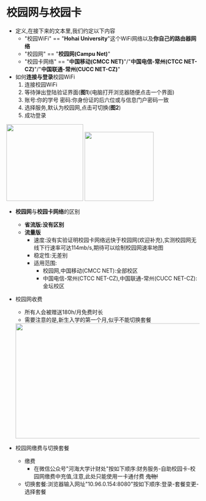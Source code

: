 # 校园网与校园卡

- 定义,在接下来的文本里,我们约定以下内容
  - "校园WiFi" == "**Hohai University**"这个WiFi网络以及**你自己的路由器网络**
  - "校园网" == "**校园网(Campu Net)**"
  - "校园卡网络" == "**中国移动(CMCC NET)**"/"**中国电信-常州(CTCC NET-CZ)**"/"**中国联通-常州(CUCC NET-CZ)**"
- 如何**连接与登录**校园WiFi
  1. 连接校园WiFi
  2. 等待弹出登陆验证界面(**图1**)(电脑打开浏览器随便点击一个界面)
  3. 账号:你的学号 密码:你身份证的后六位或与信息门户密码一致
  4. 选择服务,默认为校园网,点击可切换(**图2**)
  5. 成功登录

<img src="https://s21.ax1x.com/2024/08/11/pASxw59.jpg" width=200 display:inline> <img src="https://s21.ax1x.com/2024/08/11/pASxBCR.jpg" width=180>

- **校园网**与**校园卡网络**的区别
  - **省流版:没有区别**
  - **流量版**
    - 速度:没有实验证明校园卡网络远快于校园网(欢迎补充),实测校园网无线下行速率可达114mb/s,期待可以绘制校园网速率地图
    - 稳定性:无差别
    - 适用范围:
      - 校园网,中国移动(CMCC NET):全部校区
      - 中国电信-常州(CTCC NET-CZ),中国联通-常州(CUCC NET-CZ):金坛校区

- 校园网收费
  - 所有人会被赠送180h/月免费时长
  - 需要注意的是,新生入学的第一个月,似乎不能切换套餐
  
  <img src="https://s21.ax1x.com/2024/07/28/pkqBcWR.png" height="300" width="600">

- 校园网缴费与切换套餐
  - 缴费
    - 在微信公众号"河海大学计财处"按如下顺序:财务服务-自助校园卡-校园网缴费中充值,注意,此处只能使用一卡通付费 ~~鬼物!~~
  - 切换套餐:浏览器输入网址"10.96.0.154:8080"按如下顺序:登录-套餐变更-选择套餐